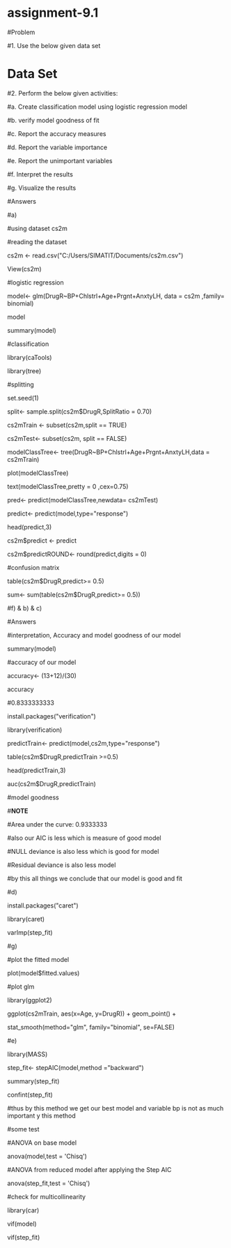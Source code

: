 # assignment-9.1



#Problem

#1. Use the below given data set

#   Data Set

#2. Perform the below given activities:

#a. Create classification model using logistic regression model

#b. verify model goodness of fit

#c. Report the accuracy measures

#d. Report the variable importance

#e. Report the unimportant variables

#f. Interpret the results

#g. Visualize the results





#Answers

#a)

#using dataset cs2m

#reading the dataset

cs2m <- read.csv("C:/Users/SIMATIT/Documents/cs2m.csv")

View(cs2m)



#logistic regression

model<- glm(DrugR~BP+Chlstrl+Age+Prgnt+AnxtyLH, data = cs2m ,family= binomial)

model

summary(model)



#classification 

library(caTools)

library(tree)

#splitting

set.seed(1)

split<- sample.split(cs2m$DrugR,SplitRatio = 0.70)

cs2mTrain <- subset(cs2m,split == TRUE)

cs2mTest<- subset(cs2m, split == FALSE)



modelClassTree<- tree(DrugR~BP+Chlstrl+Age+Prgnt+AnxtyLH,data = cs2mTrain)

plot(modelClassTree)



text(modelClassTree,pretty = 0 ,cex=0.75)

pred<- predict(modelClassTree,newdata= cs2mTest)



predict<- predict(model,type="response")

head(predict,3)

cs2m$predict <- predict

cs2m$predictROUND<- round(predict,digits = 0)

#confusion matrix

table(cs2m$DrugR,predict>= 0.5)



sum<- sum(table(cs2m$DrugR,predict>= 0.5))



#f) & b) & c)

#Answers

#interpretation, Accuracy and model goodness  of our model

summary(model)



#accuracy of our model

accuracy<- (13+12)/(30)

accuracy

#0.8333333333

install.packages("verification")

library(verification)

predictTrain<- predict(model,cs2m,type="response")

table(cs2m$DrugR,predictTrain >=0.5)

head(predictTrain,3)

auc(cs2m$DrugR,predictTrain)



#model goodness

#****NOTE****

#Area under the curve: 0.9333333

#also our AIC is less which is measure of good model

#NULL deviance is also less which is good for model

#Residual deviance is also less model

#by this all things we conclude that our model is good and fit



#d)

install.packages("caret")

library(caret)

varImp(step_fit)



#g)

#plot the fitted model

plot(model$fitted.values)



#plot glm

library(ggplot2)

ggplot(cs2mTrain, aes(x=Age, y=DrugR)) + geom_point() + 

  stat_smooth(method="glm", family="binomial", se=FALSE)



#e)

library(MASS)

step_fit<- stepAIC(model,method ="backward")

summary(step_fit)

confint(step_fit)

#thus by this method we get our best model and variable bp is not as much important y this method



#some test

#ANOVA on base model

anova(model,test = 'Chisq')

#ANOVA from reduced model after applying the Step AIC

anova(step_fit,test = 'Chisq')



#check for multicollinearity

library(car)

vif(model)

vif(step_fit)

